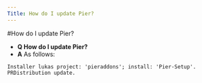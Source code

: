 ```yaml
---
Title: How do I update Pier?
---
```

#How do I update Pier?
- **Q How do I update Pier?**
- **A** As follows:
```
Installer lukas project: 'pieraddons'; install: 'Pier-Setup'.
PRDistribution update.
```
